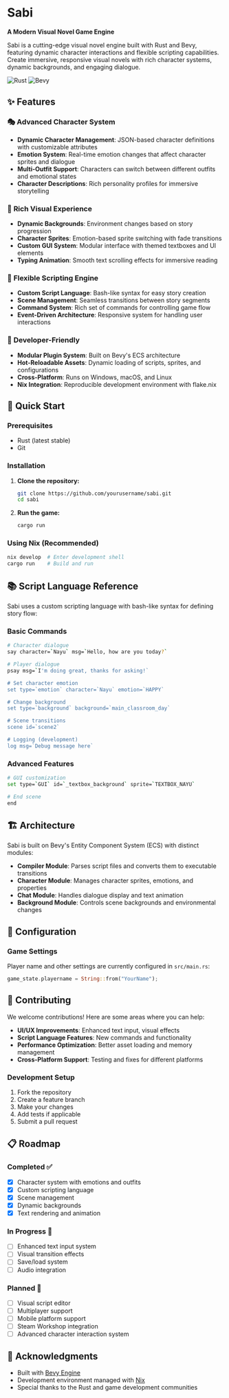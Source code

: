 # Sabi
**A Modern Visual Novel Game Engine**

Sabi is a cutting-edge visual novel engine built with Rust and Bevy, featuring dynamic character interactions and flexible scripting capabilities. Create immersive, responsive visual novels with rich character systems, dynamic backgrounds, and engaging dialogue.

![Rust](https://img.shields.io/badge/rust-%23000000.svg?style=for-the-badge&logo=rust&logoColor=white)
![Bevy](https://img.shields.io/badge/bevy-2C2D33?style=for-the-badge&logo=bevy&logoColor=white)

## ✨ Features

### 🎭 **Advanced Character System**
- **Dynamic Character Management**: JSON-based character definitions with customizable attributes
- **Emotion System**: Real-time emotion changes that affect character sprites and dialogue
- **Multi-Outfit Support**: Characters can switch between different outfits and emotional states
- **Character Descriptions**: Rich personality profiles for immersive storytelling

### 🎨 **Rich Visual Experience**
- **Dynamic Backgrounds**: Environment changes based on story progression
- **Character Sprites**: Emotion-based sprite switching with fade transitions
- **Custom GUI System**: Modular interface with themed textboxes and UI elements
- **Typing Animation**: Smooth text scrolling effects for immersive reading

### 📝 **Flexible Scripting Engine**
- **Custom Script Language**: Bash-like syntax for easy story creation
- **Scene Management**: Seamless transitions between story segments
- **Command System**: Rich set of commands for controlling game flow
- **Event-Driven Architecture**: Responsive system for handling user interactions

### 🔧 **Developer-Friendly**
- **Modular Plugin System**: Built on Bevy's ECS architecture
- **Hot-Reloadable Assets**: Dynamic loading of scripts, sprites, and configurations
- **Cross-Platform**: Runs on Windows, macOS, and Linux
- **Nix Integration**: Reproducible development environment with flake.nix

## 🚀 Quick Start

### Prerequisites
- Rust (latest stable)
- Git

### Installation

1. **Clone the repository:**
   ```bash
   git clone https://github.com/yourusername/sabi.git
   cd sabi
   ```

2. **Run the game:**
   ```bash
   cargo run
   ```

### Using Nix (Recommended)
```bash
nix develop  # Enter development shell
cargo run    # Build and run
```

## 📚 Script Language Reference

Sabi uses a custom scripting language with bash-like syntax for defining story flow:

### Basic Commands

```bash
# Character dialogue
say character=`Nayu` msg=`Hello, how are you today?`

# Player dialogue
psay msg=`I'm doing great, thanks for asking!`

# Set character emotion
set type=`emotion` character=`Nayu` emotion=`HAPPY`

# Change background
set type=`background` background=`main_classroom_day`

# Scene transitions
scene id=`scene2`

# Logging (development)
log msg=`Debug message here`
```

### Advanced Features

```bash
# GUI customization
set type=`GUI` id=`_textbox_background` sprite=`TEXTBOX_NAYU`

# End scene
end
```

## 🏗️ Architecture

Sabi is built on Bevy's Entity Component System (ECS) with distinct modules:

- **Compiler Module**: Parses script files and converts them to executable transitions
- **Character Module**: Manages character sprites, emotions, and properties
- **Chat Module**: Handles dialogue display and text animation
- **Background Module**: Controls scene backgrounds and environmental changes

## 🔧 Configuration

### Game Settings
Player name and other settings are currently configured in `src/main.rs`:

```rust
game_state.playername = String::from("YourName");
```

## 🤝 Contributing

We welcome contributions! Here are some areas where you can help:

- **UI/UX Improvements**: Enhanced text input, visual effects
- **Script Language Features**: New commands and functionality  
- **Performance Optimization**: Better asset loading and memory management
- **Cross-Platform Support**: Testing and fixes for different platforms

### Development Setup

1. Fork the repository
2. Create a feature branch
3. Make your changes
4. Add tests if applicable
5. Submit a pull request

## 📋 Roadmap

### Completed ✅
- [x] Character system with emotions and outfits
- [x] Custom scripting language
- [x] Scene management
- [x] Dynamic backgrounds
- [x] Text rendering and animation

### In Progress 🚧
- [ ] Enhanced text input system
- [ ] Visual transition effects
- [ ] Save/load system
- [ ] Audio integration

### Planned 📅
- [ ] Visual script editor
- [ ] Multiplayer support
- [ ] Mobile platform support
- [ ] Steam Workshop integration
- [ ] Advanced character interaction system

## 🙏 Acknowledgments

- Built with [Bevy Engine](https://bevyengine.org/)
- Development environment managed with [Nix](https://nixos.org/)
- Special thanks to the Rust and game development communities